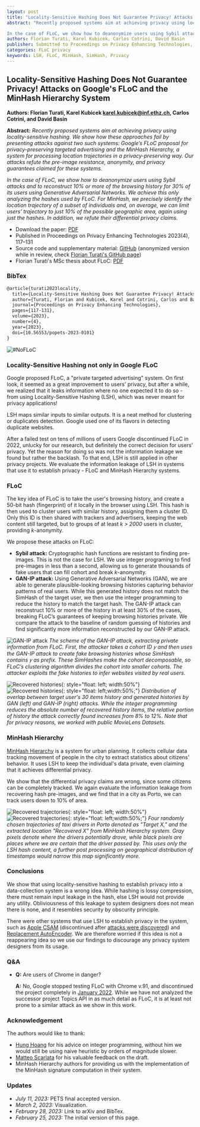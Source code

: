 ```yaml
---
layout: post
title: "Locality-Sensitive Hashing Does Not Guarantee Privacy! Attacks on Google’s FLoC and the MinHash Hierarchy System"
abstract: "Recently proposed systems aim at achieving privacy using locality-sensitive hashing. We show how these approaches fail by presenting attacks against two such systems: Google’s FLoC proposal for privacy-preserving targeted advertising and the MinHash Hierarchy, a system for processing location trajectories in a privacy-preserving way. Our attacks refute the pre-image resistance, anonymity, and privacy guarantees claimed for these systems.

In the case of FLoC, we show how to deanonymize users using Sybil attacks and to reconstruct 10% or more of the browsing history for 30% of its users using Generative Adversarial Networks. We achieve this only analyzing the hashes used by FLoC. For MinHash, we precisely identify the location trajectory of a subset of individuals and, on average, we can limit users’ trajectory to just 10% of the possible geographic area, again using just the hashes. In addition, we refute their differential privacy claims."
authors: Florian Turati, Karel Kubicek, Carlos Cotrini, David Basin
publisher: Submitted to Proceedings on Privacy Enhancing Technologies, PETS, 2023.
categories: FLoC privacy
keywords: LSH, FLoC, MinHash, SimHash, Privacy
---
```


## Locality-Sensitive Hashing Does Not Guarantee Privacy! Attacks on Google's FLoC and the MinHash Hierarchy System

**Authors: Florian Turati, Karel Kubicek <karel.kubicek@inf.ethz.ch>, Carlos Cotrini, and David Basin**

**Abstract:** *Recently proposed systems aim at achieving privacy using locality-sensitive hashing. We show how these approaches fail by presenting attacks against two such systems: Google’s FLoC proposal for privacy-preserving targeted advertising and the MinHash Hierarchy, a system for processing location trajectories in a privacy-preserving way. Our attacks refute the pre-image resistance, anonymity, and privacy guarantees claimed for these systems.*

*In the case of FLoC, we show how to deanonymize users using Sybil attacks and to reconstruct 10% or more of the browsing history for 30% of its users using Generative Adversarial Networks. We achieve this only analyzing the hashes used by FLoC. For MinHash, we precisely identify the location trajectory of a subset of individuals and, on average, we can limit users’ trajectory to just 10% of the possible geographic area, again using just the hashes. In addition, we refute their differential privacy claims.*

* Download the paper: [PDF](https://petsymposium.org/popets/2023/popets-2023-0101.php)
* Published in Proceedings on Privacy Enhancing Technologies 2023(4), 117–131
* Source code and supplementary material: [GitHub](https://github.com/privacy-lsh/floc-minhash) (anonymized version while in review, check [Florian Turati's GitHub page](https://github.com/fturati/))
* Florian Turati's MSc thesis about FLoC: [PDF](https://www.research-collection.ethz.ch/bitstream/handle/20.500.11850/539945/Thesis_TURATI.pdf)

### BibTex

```latex
@article{turati2023locality,
  title={Locality-Sensitive Hashing Does Not Guarantee Privacy! Attacks on Google's FLoC and the MinHash Hierarchy System},
  author={Turati, Florian and Kubicek, Karel and Cotrini, Carlos and Basin, David},
  journal={Proceedings on Privacy Enhancing Technologies},
  pages={117-131},
  volume={2023},
  number={4},
  year={2023},
  doi={10.56553/popets-2023-0101}
}
```

![#NoFLoC](https://karelkubicek.github.io/assets/images/floc/nofloc.png)

### Locality-Sensitive Hashing not only in Google FLoC

Google proposed FLoC, a "private targeted advertising" system. On first look, it seemed as a great improvement to users' privacy, but after a while, we realized that it leaks information where no one expected it to do so - from using Locality-Sensitive Hashing (LSH), which was never meant for privacy applications!

LSH maps similar inputs to similar outputs. It is a neat method for clustering or duplicates detection. Google used one of its flavors in detecting duplicate websites.

After a failed test on tens of millions of users Google discontinued FLoC in 2022, unlucky for our research, but definitely the correct decision for users' privacy. Yet the reason for doing so was not the information leakage we found but rather the backlash. To that end, LSH is still applied in other privacy projects. We evaluate the information leakage of LSH in systems that use it to establish privacy - FLoC and MinHash Hierarchy systems.

### FLoC

The key idea of FLoC is to take the user's browsing history, and create a 50-bit hash (fingerprint) of it locally in the browser using LSH. This hash is then used to cluster users with similar history, assigning them a cluster ID. Only this ID is then shared with trackers and advertisers, keeping the web content still targeted, but to groups of at least *k > 2000* users in cluster, providing *k*-anonymity.

We propose these attacks on FLoC:

* **Sybil attack:** Cryptographic hash functions are resistant to finding pre-images. This is not the case for LSH. We use integer programing to find pre-images in less than a second, allowing us to generate thousands of fake users that can fill cohort and break *k*-anonymity.
* **GAN-IP attack:** Using Generative Adversarial Networks (GAN), we are able to generate plausible-looking browsing histories capturing behavior patterns of real users. While this generated history does not match the SimHash of the target user, we then use the integer programming to reduce the history to match the target hash. The GAN-IP attack can reconstruct 10% or more of the history in at least 30% of the cases, breaking FLoC’s guarantees of keeping browsing histories private. We compare the attack to the baseline of random guessing of histories and find significantly more information reconstructed by our GAN-IP attack.

![GAN-IP attack](https://karelkubicek.github.io/assets/images/floc/flock_attack.png)
*The scheme of the GAN-IP attack, extracting private information from FLoC. First, the attacker takes a cohort ID 𝛾 and then uses the GAN-IP attack to create fake browsing histories whose SimHash contains 𝛾 as prefix. These SimHashes make the cohort decomposable, so FLoC’s clustering algorithm divides the cohort into smaller cohorts. The attacker exploits the fake histories to infer websites visited by real users.*

![Recovered histories](https://karelkubicek.github.io/assets/images/floc/floc_history_noip.png){: style="float: left; width:50%"}![Recovered histories](https://karelkubicek.github.io/assets/images/floc/floc_history_ip.png){: style="float: left;width:50%;"}
*Distribution of overlap between target user's 30 items history and generated histories by GAN (left) and GAN-IP (right) attacks. While the integer programming reduces the absolute number of recovered history items, the relative portion of history the attack correctly found increases from 8% to 12%. Note that for privacy reasons, we worked with public MovieLens Datasets.*


### MinHash Hierarchy

[MinHash Hierarchy](https://dl.acm.org/doi/abs/10.1145/3055031.3055076) is a system for urban planning. It collects cellular data tracking movement of people in the city to extract statistics about citizens' behavior. It uses LSH to keep the individual's data private, even claiming that it achieves differential privacy.

We show that the differential privacy claims are wrong, since some citizens can be completely tracked. We again evaluate the information leakage from recovering hash pre-images, and we find that in a city as Porto, we can track users down to 10% of area.

![Recovered trajectories](https://karelkubicek.github.io/assets/images/floc/minhash_trajectories1.png){: style="float: left; width:50%"}![Recovered trajectories](https://karelkubicek.github.io/assets/images/floc/minhash_trajectories2.png){: style="float: left;width:50%;"}
*Four randomly chosen trajectories of taxi drivers in Porto denoted as "Target X," and the extracted location "Recovered X" from MinHash Hierarchy system. Gray pixels denote where the drivers potentially drove, while black pixels are places where we are certain that the driver passed by. This uses only the LSH hash content, a further post processing on geographical distribution of timestamps would narrow this map significantly more.*

### Conclusions

We show that using locality-sensitive hashing to establish privacy into a data-collection system is a wrong idea. While hashing is lossy compression, there must remain input leakage in the hash, else LSH would not provide any utility. Obliviousness of this leakage to system designers does not mean there is none, and it resembles security by obscurity principle.

There were other systems that use LSH to establish privacy in the system, such as [Apple CSAM](https://www.apple.com/child-safety/pdf/CSAM_Detection_Technical_Summary.pdf) (discontinued after [attacks were discovered](https://techcrunch.com/2021/08/18/apples-csam-detection-tech-is-under-fire-again/)) and [Replacement AutoEncoder](https://arxiv.org/abs/1710.06564). We are therefore worried if this idea is not a reappearing idea so we use our findings to discourage any privacy system designers from its usage.


### Q&A

* **Q:** Are users of Chrome in danger?

  **A:** No, Google stopped testing FLoC with Chrome v.91, and discontinued the project completely in [January 2022](https://techcrunch.com/2022/01/25/google-kills-off-floc-replaces-it-with-topics/). While we have not analyzed the successor project Topics API in as much detail as FLoC, it is at least not prone to a similar attack as we show in this work.


### Acknowledgement

The authors would like to thank:

 * [Hung Hoang](https://ch.linkedin.com/in/hung-hoang-5b253a9a) for his advice on integer programming, without him we would still be using naive heuristic by orders of magnitude slower.
 * [Matteo Scarlata](https://hjkl.space/) for his valuable feedback on the draft.
 * MinHash Hierarchy authors for providing us with the implementation of the MinHash signature  computation in their system.

### Updates

* *July 11, 2023:* PETS final accepted version.
* *March 2, 2023:* Visualization.
* *February 28, 2023:* Link to arXiv and BibTex.
* *February 25, 2023:* The initial version of this page.
